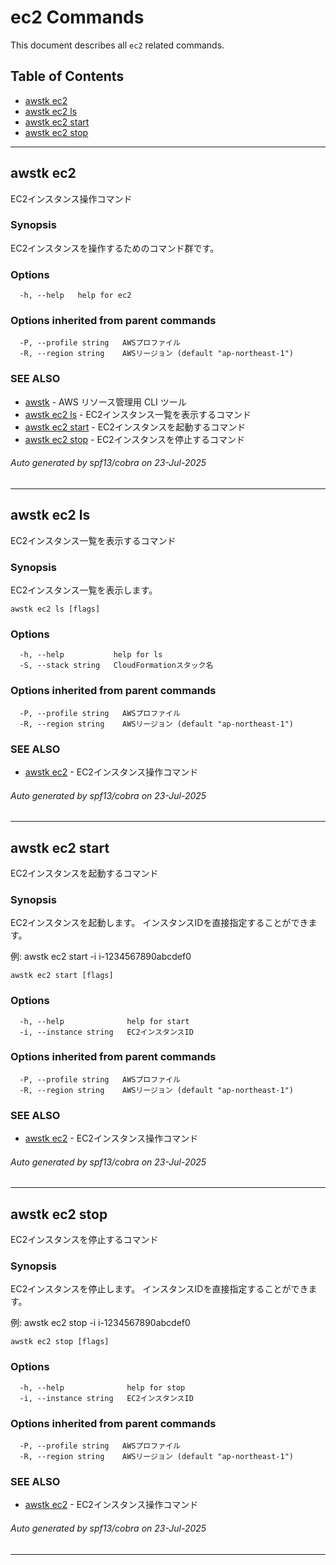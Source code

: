# ec2 Commands

This document describes all `ec2` related commands.

## Table of Contents

- [awstk ec2](#awstk-ec2)
- [awstk ec2 ls](#awstk-ec2-ls)
- [awstk ec2 start](#awstk-ec2-start)
- [awstk ec2 stop](#awstk-ec2-stop)

---

## awstk ec2

EC2インスタンス操作コマンド

### Synopsis

EC2インスタンスを操作するためのコマンド群です。

### Options

```
  -h, --help   help for ec2
```

### Options inherited from parent commands

```
  -P, --profile string   AWSプロファイル
  -R, --region string    AWSリージョン (default "ap-northeast-1")
```

### SEE ALSO

* [awstk](awstk.md)	 - AWS リソース管理用 CLI ツール
* [awstk ec2 ls](awstk_ec2_ls.md)	 - EC2インスタンス一覧を表示するコマンド
* [awstk ec2 start](awstk_ec2_start.md)	 - EC2インスタンスを起動するコマンド
* [awstk ec2 stop](awstk_ec2_stop.md)	 - EC2インスタンスを停止するコマンド

###### Auto generated by spf13/cobra on 23-Jul-2025

---

## awstk ec2 ls

EC2インスタンス一覧を表示するコマンド

### Synopsis

EC2インスタンス一覧を表示します。

```
awstk ec2 ls [flags]
```

### Options

```
  -h, --help           help for ls
  -S, --stack string   CloudFormationスタック名
```

### Options inherited from parent commands

```
  -P, --profile string   AWSプロファイル
  -R, --region string    AWSリージョン (default "ap-northeast-1")
```

### SEE ALSO

* [awstk ec2](awstk_ec2.md)	 - EC2インスタンス操作コマンド

###### Auto generated by spf13/cobra on 23-Jul-2025

---

## awstk ec2 start

EC2インスタンスを起動するコマンド

### Synopsis

EC2インスタンスを起動します。
インスタンスIDを直接指定することができます。

例:
  awstk ec2 start -i i-1234567890abcdef0

```
awstk ec2 start [flags]
```

### Options

```
  -h, --help              help for start
  -i, --instance string   EC2インスタンスID
```

### Options inherited from parent commands

```
  -P, --profile string   AWSプロファイル
  -R, --region string    AWSリージョン (default "ap-northeast-1")
```

### SEE ALSO

* [awstk ec2](awstk_ec2.md)	 - EC2インスタンス操作コマンド

###### Auto generated by spf13/cobra on 23-Jul-2025

---

## awstk ec2 stop

EC2インスタンスを停止するコマンド

### Synopsis

EC2インスタンスを停止します。
インスタンスIDを直接指定することができます。

例:
  awstk ec2 stop -i i-1234567890abcdef0

```
awstk ec2 stop [flags]
```

### Options

```
  -h, --help              help for stop
  -i, --instance string   EC2インスタンスID
```

### Options inherited from parent commands

```
  -P, --profile string   AWSプロファイル
  -R, --region string    AWSリージョン (default "ap-northeast-1")
```

### SEE ALSO

* [awstk ec2](awstk_ec2.md)	 - EC2インスタンス操作コマンド

###### Auto generated by spf13/cobra on 23-Jul-2025

---

